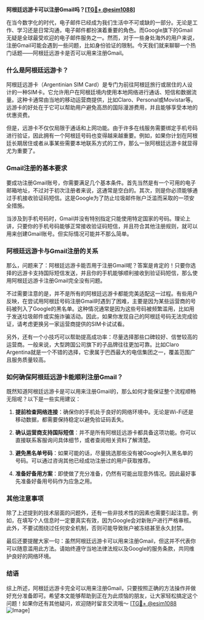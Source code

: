 **阿根廷远游卡可以注册Gmail吗？[[TG💪+ @esim1088](https://t.me/s/esim1088)]**

在当今数字化的时代，电子邮件已经成为我们生活中不可或缺的一部分。无论是工作、学习还是日常沟通，电子邮件都扮演着重要的角色。而Google旗下的Gmail无疑是全球最受欢迎的电子邮件服务之一。然而，对于一些身处海外的用户来说，注册Gmail可能会遇到一些问题，比如身份验证的限制。今天我们就来聊聊一个热门话题——阿根廷远游卡是否可以用来注册Gmail。

### 什么是阿根廷远游卡？

阿根廷远游卡（Argentinian SIM Card）是专门为前往阿根廷旅行或居住的人设计的一种SIM卡。它允许用户在阿根廷境内使用本地网络进行通话、短信和数据流量。这种卡通常由当地的移动运营商提供，比如Claro、Personal或Movistar等。远游卡的好处在于它可以帮助用户避免高昂的国际漫游费用，并且能够享受本地的优惠资费。

但是，远游卡不仅仅局限于通话和上网功能。由于许多在线服务需要绑定手机号码进行验证，因此拥有一个阿根廷号码也变得越来越重要。例如，如果你计划在阿根廷长期居住或者从事某些需要本地联系方式的工作，那么一张阿根廷远游卡就显得尤为重要了。

### Gmail注册的基本要求

要成功注册Gmail账号，你需要满足几个基本条件。首先当然是有一个可用的电子邮箱地址，不过对于初次注册者来说，这通常是空白的。其次，则是你必须能够通过手机接收验证码短信。这是Google为了防止垃圾邮件账户泛滥而采取的一项安全措施。

当涉及到手机号码时，Gmail并没有特别指定只能使用特定国家的号码。理论上讲，只要你的手机号码能够正常接收验证码短信，并且符合其他注册规则，就可以用来创建Gmail账号。但实际情况可能并不那么简单。

### 阿根廷远游卡与Gmail注册的关系

那么，问题来了：阿根廷远游卡能否用于注册Gmail呢？答案是肯定的！只要你选择的远游卡支持国际短信发送，并且你的手机能够顺利接收到验证码短信，那么使用阿根廷远游卡注册Gmail完全没有问题。

不过需要注意的是，并不是所有的阿根廷远游卡都能完美适配这一过程。有些用户反映，在尝试用阿根廷号码注册Gmail时遇到了困难，主要是因为某些运营商的号码被列入了Google的黑名单。这种情况通常是因为这些号码被频繁滥用，比如用于发送垃圾邮件或实施诈骗活动。因此，如果你发现自己的阿根廷号码无法完成验证，请考虑更换另一家运营商提供的SIM卡试试看。

另外，还有一个小技巧可以帮助提高成功率：尽量选择那些口碑较好、信誉较高的运营商。一般来说，大型跨国公司旗下的子品牌往往更加可靠。比如Claro Argentina就是一个不错的选择，它隶属于巴西最大的电信集团之一，覆盖范围广且服务质量较高。

### 如何确保阿根廷远游卡能顺利注册Gmail？

既然知道阿根廷远游卡是可以用来注册Gmail的，那么如何才能保证整个流程顺畅无阻呢？以下是一些实用建议：

1. **提前检查网络连接**：确保你的手机处于良好的网络环境中。无论是Wi-Fi还是移动数据，都需要保持稳定以避免验证码丢失。
   
2. **确认运营商支持国际短信**：并不是所有阿根廷远游卡都具备这项功能。你可以直接联系客服询问具体细节，或者查阅相关资料了解清楚。

3. **避免黑名单号码**：如果可能的话，尽量挑选那些没有被Google列入黑名单的号码。可以通过咨询其他已经成功注册过的用户获取推荐。

4. **准备好备用方案**：即使做了充分准备，仍然有可能出现意外情况。因此最好事先准备好备用号码作为应急之用。

### 其他注意事项

除了上述提到的技术层面的问题外，还有一些非技术性的因素也需要引起注意。例如，在填写个人信息时一定要真实有效，因为Google会对新账户进行严格审核。此外，不要试图绕过任何安全机制，否则可能导致账户被冻结甚至永久封禁。

最后还要提醒大家一句：虽然阿根廷远游卡可以用来注册Gmail，但这并不代表你可以随意滥用此方法。请始终遵守当地法律法规以及Google的服务条款，共同维护良好的网络环境。

### 结语

综上所述，阿根廷远游卡完全可以用来注册Gmail，只要按照正确的方法操作并做好充分准备即可。希望本文能够帮助到正在为此烦恼的朋友，让大家轻松搞定这个问题！如果你还有其他疑问，欢迎随时留言交流哦～ [[TG💪+ @esim1088](https://t.me/s/esim1088) ![Image](https://i.postimg.cc/4NQfJmqS/Snipaste-2025-05-13-00-14-12.png)]